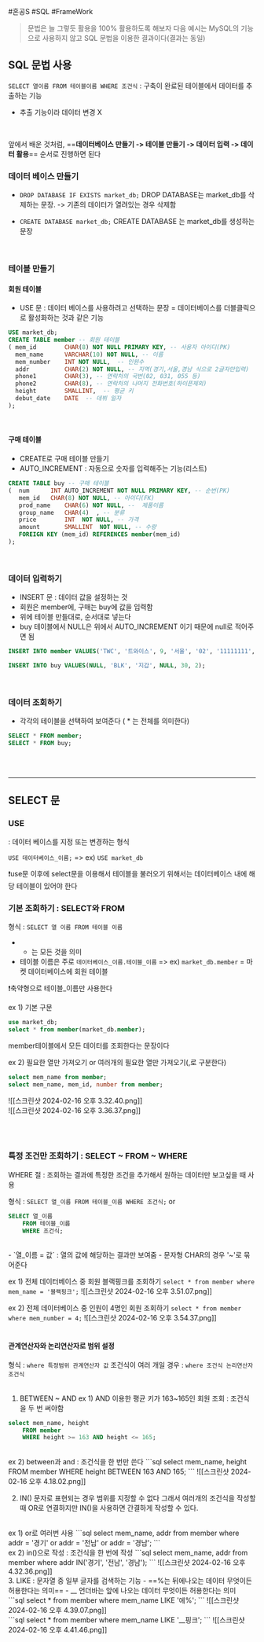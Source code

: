 #혼공S #SQL #FrameWork 

> 문법은 늘 그렇듯 활용을 100% 활용하도록 해보자
> 다음 예시는 MySQL의 기능으로 사용하지 않고 SQL 문법을 이용한 결과이다(결과는 동일)

## SQL 문법 사용

`SELECT 열이름 FROM 테이블이름 WHERE 조건식`
: 구축이 완료된 테이블에서 데이터를 추출하는 기능
- 추출 기능이라 데이터 변경 X
<br>

앞에서 배운 것처럼,
==**데이터베이스 만들기 -> 테이블 만들기 -> 데이터 입력 -> 데이터 활용**== 순서로 진행하면 된다

### 데이터 베이스 만들기

- `DROP DATABASE IF EXISTS market_db;` 
DROP DATABASE는 market_db를 삭제하는 문장. -> 기존의 데이터가 열려있는 경우 삭제함

- `CREATE DATABASE market_db;`
CREATE DATABASE 는 market_db를 생성하는 문장
<br>

### 테이블 만들기

#### 회원 테이블

- USE 문 : 데이터 베이스를 사용하려고 선택하는 문장 = 데이터베이스를 더블클릭으로 활성화하는 것과 같은 기능

```sql
USE market_db;
CREATE TABLE member -- 회원 테이블
( mem_id  		CHAR(8) NOT NULL PRIMARY KEY, -- 사용자 아이디(PK)
  mem_name    	VARCHAR(10) NOT NULL, -- 이름
  mem_number    INT NOT NULL,  -- 인원수
  addr	  		CHAR(2) NOT NULL, -- 지역(경기,서울,경남 식으로 2글자만입력)
  phone1		CHAR(3), -- 연락처의 국번(02, 031, 055 등)
  phone2		CHAR(8), -- 연락처의 나머지 전화번호(하이픈제외)
  height    	SMALLINT,  -- 평균 키
  debut_date	DATE  -- 데뷔 일자
);
```
<br>

#### 구매 테이블

- CREATE로 구매 테이블 만들기
- AUTO_INCREMENT : 자동으로 숫자를 입력해주는 기능(리스트)

```sql
CREATE TABLE buy -- 구매 테이블
(  num 		INT AUTO_INCREMENT NOT NULL PRIMARY KEY, -- 순번(PK)
   mem_id  	CHAR(8) NOT NULL, -- 아이디(FK)
   prod_name 	CHAR(6) NOT NULL, --  제품이름
   group_name 	CHAR(4)  , -- 분류
   price     	INT  NOT NULL, -- 가격
   amount    	SMALLINT  NOT NULL, -- 수량
   FOREIGN KEY (mem_id) REFERENCES member(mem_id)
);
```
<br>

### 데이터 입력하기

- INSERT 문 : 데이터 값을 설정하는 것
- 회원은 member에, 구매는 buy에 값을 입력함
- 위에 테이블 만들대로, 순서대로 넣는다
- buy 테이블에서 NULL은 위에서 AUTO_INCREMENT 이기 때문에 null로 적어주면 됨

```sql
INSERT INTO member VALUES('TWC', '트와이스', 9, '서울', '02', '11111111', 167, '2015.10.19');

INSERT INTO buy VALUES(NULL, 'BLK', '지갑', NULL, 30, 2);

```
<br>

### 데이터 조회하기
- 각각의 테이블을 선택하여 보여준다 ( * 는 전체를 의미한다)
```sql
SELECT * FROM member;
SELECT * FROM buy;
```
<br>
<br>

----
## SELECT 문
### USE
: 데이터 베이스를 지정 또는 변경하는 형식

`USE 데이터베이스_이름;` => ex) `USE market_db`

❗️use문 이후에 select문을 이용해서 테이블을 불러오기 위해서는 데이터베이스 내에 해당 테이블이 있어야 한다
<br>

### 기본 조회하기 : SELECT와 FROM
 
형식 : `SELECT 열 이름 FROM 테이블 이름`
- * 는 모든 것을 의미 
- 테이블 이름은 주로 `데이터베이스_이름.테이블_이름` => ex) `market_db.member` = 마켓 데이터베이스에 회원 테이블

❗축약형으로 테이블_이름만 사용한다
<br>

ex 1) 기본 구문
```sql
use market_db;
select * from member(market_db.member);
```
member테이블에서 모든 데이터를 조회한다는 문장이다
<br>

ex 2) 필요한 열만 가져오기 or 여러개의 필요한 열만 가져오기(,로 구분한다)
```sql
select mem_name from member;
select mem_name, mem_id, number from member;
```

![[스크린샷 2024-02-16 오후 3.32.40.png]]
<br>
![[스크린샷 2024-02-16 오후 3.36.37.png]]

<br>
<br>

### 특정 조건만 조회하기 : SELECT ~ FROM ~ WHERE

WHERE 절 : 조회하는 결과에 특정한 조건을 추가해서 원하는 데이터만 보고싶을 때 사용

형식 : `SELECT 열_이름 FROM 테이블_이름 WHERE 조건식;`
or
```sql
SELECT 열_이름
	FROM 테이블_이름
	WHERE 조건식;
```
<br>
- `열_이름 = 값` : 열의 값에 해당하는 결과만 보여줌
- 문자형 CHAR의 경우 '~'로 묶어준다
<br>

 ex 1) 전체 데이터베이스 중 회원 블랙핑크를 조회하기
 `select * from member where mem_name = '블랙핑크';`
![[스크린샷 2024-02-16 오후 3.51.07.png]]
<br>

ex 2) 전체 데이터베이스 중 인원이 4명인 회원 조회하기
`select * from member where mem_number = 4;`
![[스크린샷 2024-02-16 오후 3.54.37.png]]
<br>
<br>

#### 관계연산자와 논리연산자로 범위 설정
형식 : `where 특정범위 관계연산자 값`
조건식이 여러 개일 경우 : `where 조건식 논리연산자 조건식`
 <br>
 <br>
1. BETWEEN ~ AND
ex 1) AND 이용한 평균 키가 163~165인 회원 조회 : 조건식을 두 번 써야함
```sql
select mem_name, height
	FROM member
	WHERE height >= 163 AND height <= 165; 
```
<br>
ex 2) between과 and : 조건식을 한 번만 쓴다
```sql
select mem_name, height
	FROM member
	WHERE height BETWEEN 163 AND 165; 
```
![[스크린샷 2024-02-16 오후 4.18.02.png]]
<br>

2. IN()
문자로 표현되는 경우 범위를 지정할 수 없다 그래서 여러개의 조건식을 작성할 때 OR로 연결하지만 IN()을 사용하면 간결하게 작성할 수 있다.
<br>
ex 1) or로 여러번 사용
```sql
select mem_name, addr
	from member
	where addr = '경기' or addr = '전남' or addr = '경남';
```
<br>
ex 2) in()으로 작성 : 조건식을 한 번에 작성
```sql
select mem_name, addr
	from member
	where addr IN('경기', '전남', '경남');
```
![[스크린샷 2024-02-16 오후 4.32.36.png]]
<br>
3. LIKE
   : 문자열 중 일부 글자를 검색하는 기능
   - ==%는 뒤에나오는 데이터 무엇이든 허용한다는 의미==
   - __ 언더바는 앞에 나오는 데이터 무엇이든 허용한다는 의미
   <br>
```sql
select *
	from member
	where mem_name LIKE '에%';
```
![[스크린샷 2024-02-16 오후 4.39.07.png]]
<br>
```sql
select *
	from member
	where mem_name LIKE '__핑크';
```
![[스크린샷 2024-02-16 오후 4.41.46.png]]
<br>
